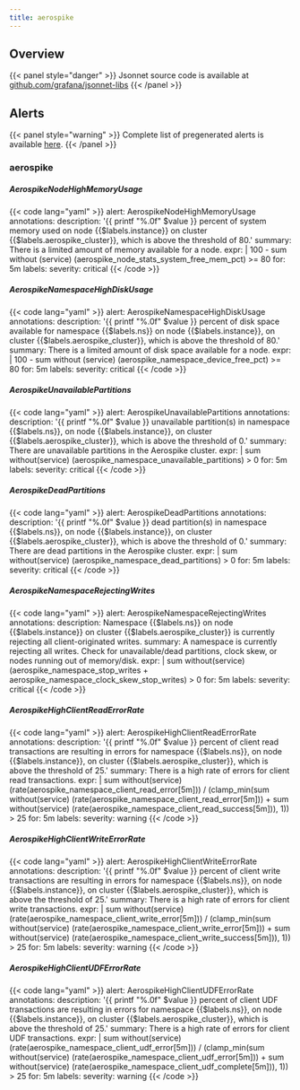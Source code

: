 ```yaml
---
title: aerospike
---
```


## Overview



{{< panel style="danger" >}}
Jsonnet source code is available at [github.com/grafana/jsonnet-libs](https://github.com/grafana/jsonnet-libs/tree/master/aerospike-mixin)
{{< /panel >}}

## Alerts

{{< panel style="warning" >}}
Complete list of pregenerated alerts is available [here](https://github.com/monitoring-mixins/website/blob/master/assets/aerospike/alerts.yaml).
{{< /panel >}}

### aerospike

##### AerospikeNodeHighMemoryUsage

{{< code lang="yaml" >}}
alert: AerospikeNodeHighMemoryUsage
annotations:
  description: '{{ printf "%.0f" $value }} percent of system memory used on node {{$labels.instance}}
    on cluster {{$labels.aerospike_cluster}}, which is above the threshold of 80.'
  summary: There is a limited amount of memory available for a node.
expr: |
  100 - sum without (service) (aerospike_node_stats_system_free_mem_pct) >= 80
for: 5m
labels:
  severity: critical
{{< /code >}}
 
##### AerospikeNamespaceHighDiskUsage

{{< code lang="yaml" >}}
alert: AerospikeNamespaceHighDiskUsage
annotations:
  description: '{{ printf "%.0f" $value }} percent of disk space available for namespace
    {{$labels.ns}} on node {{$labels.instance}}, on cluster {{$labels.aerospike_cluster}},
    which is above the threshold of 80.'
  summary: There is a limited amount of disk space available for a node.
expr: |
  100 - sum without (service) (aerospike_namespace_device_free_pct) >= 80
for: 5m
labels:
  severity: critical
{{< /code >}}
 
##### AerospikeUnavailablePartitions

{{< code lang="yaml" >}}
alert: AerospikeUnavailablePartitions
annotations:
  description: '{{ printf "%.0f" $value }} unavailable partition(s) in namespace {{$labels.ns}},
    on node {{$labels.instance}}, on cluster {{$labels.aerospike_cluster}}, which
    is above the threshold of 0.'
  summary: There are unavailable partitions in the Aerospike cluster.
expr: |
  sum without(service) (aerospike_namespace_unavailable_partitions) > 0
for: 5m
labels:
  severity: critical
{{< /code >}}
 
##### AerospikeDeadPartitions

{{< code lang="yaml" >}}
alert: AerospikeDeadPartitions
annotations:
  description: '{{ printf "%.0f" $value }} dead partition(s) in namespace {{$labels.ns}},
    on node {{$labels.instance}}, on cluster {{$labels.aerospike_cluster}}, which
    is above the threshold of 0.'
  summary: There are dead partitions in the Aerospike cluster.
expr: |
  sum without(service) (aerospike_namespace_dead_partitions) > 0
for: 5m
labels:
  severity: critical
{{< /code >}}
 
##### AerospikeNamespaceRejectingWrites

{{< code lang="yaml" >}}
alert: AerospikeNamespaceRejectingWrites
annotations:
  description: Namespace {{$labels.ns}} on node {{$labels.instance}} on cluster {{$labels.aerospike_cluster}}
    is currently rejecting all client-originated writes.
  summary: A namespace is currently rejecting all writes. Check for unavailable/dead
    partitions, clock skew, or nodes running out of memory/disk.
expr: |
  sum without(service) (aerospike_namespace_stop_writes + aerospike_namespace_clock_skew_stop_writes) > 0
for: 5m
labels:
  severity: critical
{{< /code >}}
 
##### AerospikeHighClientReadErrorRate

{{< code lang="yaml" >}}
alert: AerospikeHighClientReadErrorRate
annotations:
  description: '{{ printf "%.0f" $value }} percent of client read transactions are
    resulting in errors for namespace {{$labels.ns}}, on node {{$labels.instance}},
    on cluster {{$labels.aerospike_cluster}}, which is above the threshold of 25.'
  summary: There is a high rate of errors for client read transactions.
expr: |
  sum without(service) (rate(aerospike_namespace_client_read_error[5m])) / (clamp_min(sum without(service) (rate(aerospike_namespace_client_read_error[5m])) + sum without(service) (rate(aerospike_namespace_client_read_success[5m])), 1)) > 25
for: 5m
labels:
  severity: warning
{{< /code >}}
 
##### AerospikeHighClientWriteErrorRate

{{< code lang="yaml" >}}
alert: AerospikeHighClientWriteErrorRate
annotations:
  description: '{{ printf "%.0f" $value }} percent of client write transactions are
    resulting in errors for namespace {{$labels.ns}}, on node {{$labels.instance}},
    on cluster {{$labels.aerospike_cluster}}, which is above the threshold of 25.'
  summary: There is a high rate of errors for client write transactions.
expr: |
  sum without(service) (rate(aerospike_namespace_client_write_error[5m])) / (clamp_min(sum without(service) (rate(aerospike_namespace_client_write_error[5m])) + sum without(service) (rate(aerospike_namespace_client_write_success[5m])), 1)) > 25
for: 5m
labels:
  severity: warning
{{< /code >}}
 
##### AerospikeHighClientUDFErrorRate

{{< code lang="yaml" >}}
alert: AerospikeHighClientUDFErrorRate
annotations:
  description: '{{ printf "%.0f" $value }} percent of client UDF transactions are
    resulting in errors for namespace {{$labels.ns}}, on node {{$labels.instance}},
    on cluster {{$labels.aerospike_cluster}}, which is above the threshold of 25.'
  summary: There is a high rate of errors for client UDF transactions.
expr: |
  sum without(service) (rate(aerospike_namespace_client_udf_error[5m])) / (clamp_min(sum without(service) (rate(aerospike_namespace_client_udf_error[5m])) + sum without(service) (rate(aerospike_namespace_client_udf_complete[5m])), 1)) > 25
for: 5m
labels:
  severity: warning
{{< /code >}}
 
